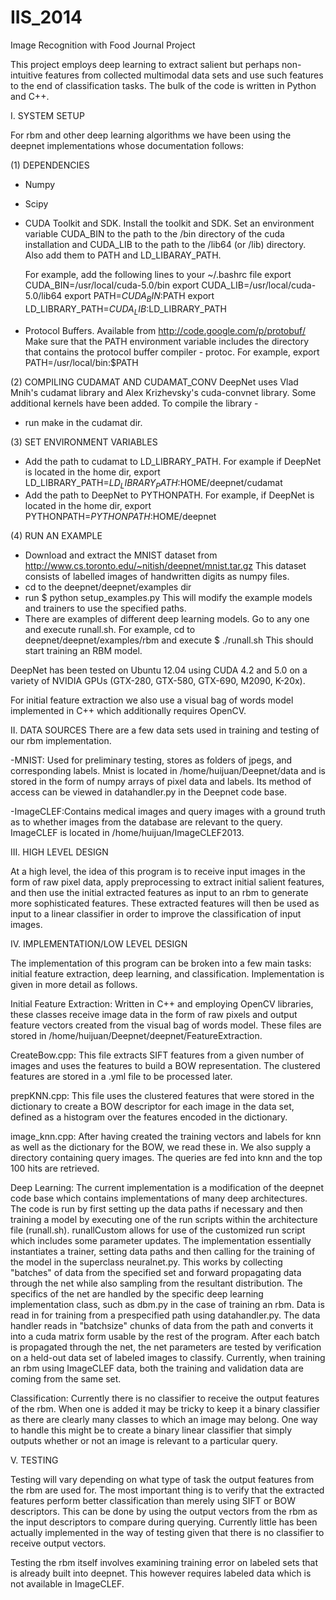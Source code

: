 IIS_2014
========

Image Recognition with Food Journal Project

This project employs deep learning to extract salient but perhaps non-intuitive features from collected multimodal data sets and use such features to the end of classification tasks. The bulk of the code is written in Python and C++.

I. SYSTEM SETUP

For rbm and other deep learning algorithms we have been using the deepnet implementations whose documentation follows:

(1) DEPENDENCIES
  - Numpy
  - Scipy
  - CUDA Toolkit and SDK.
    Install the toolkit and SDK.
    Set an environment variable CUDA_BIN to the path to the /bin directory of
    the cuda installation and CUDA_LIB to the path to the /lib64 (or /lib)
    directory. Also add them to PATH and LD_LIBARAY_PATH.
   
    For example, add the following lines to your ~/.bashrc file
      export CUDA_BIN=/usr/local/cuda-5.0/bin
      export CUDA_LIB=/usr/local/cuda-5.0/lib64
      export PATH=${CUDA_BIN}:$PATH
      export LD_LIBRARY_PATH=${CUDA_LIB}:$LD_LIBRARY_PATH

  - Protocol Buffers.
    Available from http://code.google.com/p/protobuf/
    Make sure that the PATH environment variable includes the directory that
    contains the protocol buffer compiler - protoc.
	  For example,
      export PATH=/usr/local/bin:$PATH

(2) COMPILING CUDAMAT AND CUDAMAT_CONV
  DeepNet uses Vlad Mnih's cudamat library and Alex Krizhevsky's
  cuda-convnet library. Some additional kernels have been
  added. To compile the library -
  - run make in the cudamat dir.

(3) SET ENVIRONMENT VARIABLES
  - Add the path to cudamat to LD_LIBRARY_PATH. For example if
    DeepNet is located in the home dir,
      export LD_LIBRARY_PATH=$LD_LIBRARY_PATH:$HOME/deepnet/cudamat
  - Add the path to DeepNet to PYTHONPATH. For example, if DeepNet is located in the
    home dir,
      export PYTHONPATH=$PYTHONPATH:$HOME/deepnet

(4) RUN AN EXAMPLE
  - Download and extract the MNIST dataset from http://www.cs.toronto.edu/~nitish/deepnet/mnist.tar.gz
    This dataset consists of labelled images of handwritten digits as numpy files.
  - cd to the deepnet/deepnet/examples dir
  - run
    $ python setup_examples.py <path to mnist dataset> <output path>
    This will modify the example models and trainers to use the specified paths.
  - There are examples of different deep learning models. Go to any one and
    execute runall.sh. For example, cd to deepnet/deepnet/examples/rbm and execute
    $ ./runall.sh
    This should start training an RBM model.
  
DeepNet has been tested on Ubuntu 12.04 using CUDA 4.2 and 5.0 on a variety of NVIDIA
GPUs (GTX-280, GTX-580, GTX-690, M2090, K-20x).

For initial feature extraction we also use a visual bag of words model implemented in C++ which additionally requires OpenCV. 

II. DATA SOURCES
There are a few data sets used in training and testing of our rbm implementation. 

-MNIST: Used for preliminary testing, stores as folders of jpegs, and corresponding labels. Mnist is located in /home/huijuan/Deepnet/data and is stored in the form of numpy arrays of pixel data and labels. Its method of access can be viewed in datahandler.py in the Deepnet code base. 

-ImageCLEF:Contains medical images and query images with a ground truth as to whether images from the database are relevant to the query. ImageCLEF is located in /home/huijuan/ImageCLEF2013.



III. HIGH LEVEL DESIGN 

At a high level, the idea of this program is to receive input images in the form of raw pixel data, apply preprocessing to extract initial salient features, and then use the initial extracted features as input to an rbm to generate more sophisticated features. These extracted features will then be used as input to a linear classifier in order to improve the classification of input images. 


IV. IMPLEMENTATION/LOW LEVEL DESIGN

The implementation of this program can be broken into a few main tasks: initial feature extraction, deep learning, and classification. Implementation is given in more detail as follows. 

Initial Feature Extraction:
Written in C++ and employing OpenCV libraries, these classes receive image data in the form of raw pixels and output feature vectors created from the visual bag of words model. These files are stored in /home/huijuan/Deepnet/deepnet/FeatureExtraction.
 
CreateBow.cpp: This file extracts SIFT features from a given number of images and uses the features to build a BOW representation. The clustered features are stored in a .yml file to be processed later.
 
prepKNN.cpp: This file uses the clustered features that were stored in the dictionary to create a BOW descriptor for each image in the data set, defined as a histogram over the features encoded in the dictionary.
 
image_knn.cpp: After having created the training vectors and labels for knn as well as the dictionary for the BOW, we read these in. We also supply a directory containing query images. The queries are fed into knn and the top 100 hits are retrieved. 

Deep Learning:
The current implementation is a modification of the deepnet code base which contains implementations of many deep architectures. The code is run by first setting up the data paths if necessary and then training a model by executing one of the run scripts within the architecture file (runall.sh). runallCustom allows for use of the customized run script which includes some parameter updates. 
The implementation essentially instantiates a trainer, setting data paths and then calling for the training of the model in the superclass neuralnet.py. This works by collecting "batches" of data from the specified set and forward propagating data through the net while also sampling from the resultant distribution. The specifics of the net are handled by the specific deep learning implementation class, such as dbm.py in the case of training an rbm. Data is read in for training from a prespecified path using datahandler.py. The data handler reads in "batchsize" chunks of data from the path and converts it into a cuda matrix form usable by the rest of the program. After each batch is propagated through the net, the net parameters are tested by verification on a held-out data set of labeled images to classify. Currently, when training an rbm using ImageCLEF data, both the training and validation data are coming from the same set. 




Classification:
Currently there is no classifier to receive the output features of the rbm. When one is added it may be tricky to keep it a binary classifier as there are clearly many classes to which an image may belong. One way to handle this might be to create a binary linear classifier that simply outputs whether or not an image is relevant to a particular query. 

V. TESTING

Testing will vary depending on what type of task the output features from the rbm are used for. The most important thing is to verify that the extracted features perform better classification than merely using SIFT or BOW descriptors. This can be done by using the output vectors from the rbm as the input descriptors to compare during querying. Currently little has been actually implemented in the way of testing given that there is no classifier to receive output vectors. 

Testing the rbm itself involves examining training error on labeled sets that is already built into deepnet. This however requires labeled data which is not available in ImageCLEF. 
